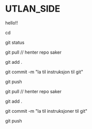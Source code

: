 # UTLAN_SIDE

hello!!

cd <til prosjektet>

git status

git pull // henter repo saker

git add .

git commit -m "la til instruksjon til git"

git push

git pull // henter repo saker

git add .

git commit -m "la til instruksjoner til git"

git push